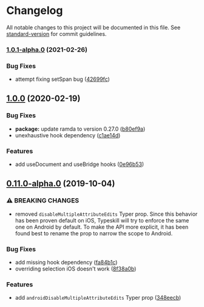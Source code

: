 # Changelog

All notable changes to this project will be documented in this file. See [standard-version](https://github.com/conventional-changelog/standard-version) for commit guidelines.

### [1.0.1-alpha.0](https://github.com/typeskill/typeskill/compare/v1.0.0...v1.0.1-alpha.0) (2021-02-26)


### Bug Fixes

* attempt fixing setSpan bug ([42699fc](https://github.com/typeskill/typeskill/commit/42699fc7b13157a81b37cf402b703569d42e73ad))

## [1.0.0](https://github.com/typeskill/typeskill/compare/v0.11.0-alpha.0...v1.0.0) (2020-02-19)

### Bug Fixes

* **package:** update ramda to version 0.27.0 ([b80ef9a](https://github.com/typeskill/typeskill/commit/b80ef9a))
* unexhaustive hook dependency ([c1ae14d](https://github.com/typeskill/typeskill/commit/c1ae14d))


### Features

* add useDocument and useBridge hooks ([0e96b53](https://github.com/typeskill/typeskill/commit/0e96b53))

## [0.11.0-alpha.0](https://github.com/typeskill/typeskill/compare/v0.10.0-beta.19...v0.11.0-alpha.0) (2019-10-04)


### ⚠ BREAKING CHANGES

* removed `disableMultipleAttributeEdits` Typer prop.
Since this behavior has been proven default on iOS, Typeskill will try
to enforce the same one on Android by default. To make the API more
explicit, it has been found best to rename the prop to narrow the scope
to Android.

### Bug Fixes

* add missing hook dependency ([fa84b1c](https://github.com/typeskill/typeskill/commit/fa84b1c))
* overriding selection iOS doesn't work ([8f38a0b](https://github.com/typeskill/typeskill/commit/8f38a0b))


### Features

* add `androidDisableMultipleAttributeEdits` Typer prop ([348eecb](https://github.com/typeskill/typeskill/commit/348eecb))
